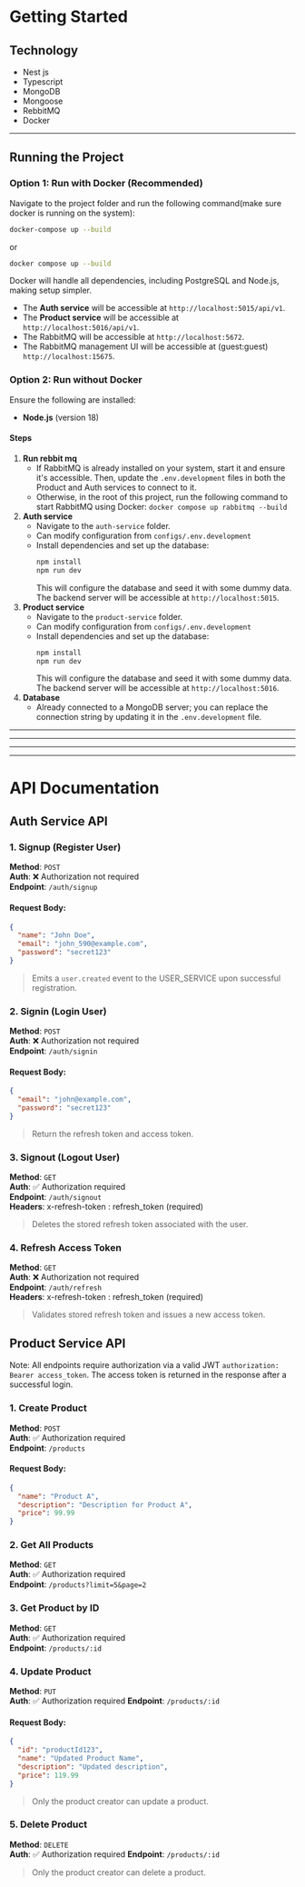 # Getting Started

## Technology

- Nest js
- Typescript
- MongoDB
- Mongoose
- RebbitMQ
- Docker

---

## Running the Project

### Option 1: Run with Docker (Recommended)
Navigate to the project folder and run the following command(make sure docker is running on the system):
```bash
docker-compose up --build
```
or
```bash
docker compose up --build
```
Docker will handle all dependencies, including PostgreSQL and Node.js, making setup simpler.

- The <b>Auth service</b> will be accessible at `http://localhost:5015/api/v1`.
- The <b>Product service</b> will be accessible at `http://localhost:5016/api/v1`.
- The RabbitMQ will be accessible at `http://localhost:5672`.
- The RabbitMQ management UI will be accessible at (guest:guest) `http://localhost:15675`.

### Option 2: Run without Docker
Ensure the following are installed:
- **Node.js** (version 18)

#### Steps
1. **Run rebbit mq**
    - If RabbitMQ is already installed on your system, start it and ensure it's accessible. Then, update the `.env.development` files in both the Product and Auth services to connect to it.
    - Otherwise, in the root of this project, run the following command to start RabbitMQ using Docker: `docker compose up rabbitmq --build`
2. **Auth service**
    - Navigate to the `auth-service` folder.
    - Can modify configuration from `configs/.env.development`
    - Install dependencies and set up the database:
      ```bash
      npm install
      npm run dev
      ```
      This will configure the database and seed it with some dummy data. The backend server will be accessible at `http://localhost:5015`.
3. **Product service**
    - Navigate to the `product-service` folder.
    - Can modify configuration from `configs/.env.development`
    - Install dependencies and set up the database:
      ```bash
      npm install
      npm run dev
      ```
      This will configure the database and seed it with some dummy data. The backend server will be accessible at `http://localhost:5016`.
4. **Database**
    - Already connected to a MongoDB server; you can replace the connection string by updating it in the `.env.development` file.
---
---
---
---
# API Documentation

## Auth Service API

### 1. **Signup (Register User)**  
**Method**: `POST`  
**Auth**: ❌ Authorization not required  
**Endpoint**: `/auth/signup`

#### Request Body:

```json
{
  "name": "John Doe",
  "email": "john_590@example.com",
  "password": "secret123"
}
```

> Emits a `user.created` event to the USER_SERVICE upon successful registration.


### 2. **Signin (Login User)**  
**Method**: `POST`  
**Auth**: ❌ Authorization not required  
**Endpoint**: `/auth/signin`

#### Request Body:

```json
{
  "email": "john@example.com",
  "password": "secret123"
}
```

> Return the refresh token and access token.

### 3. **Signout (Logout User)**  
**Method**: `GET`  
**Auth**: ✅ Authorization required  
**Endpoint**: `/auth/signout`<br/>
**Headers**: x-refresh-token : refresh_token (required)

> Deletes the stored refresh token associated with the user.

### 4. **Refresh Access Token**  
**Method**: `GET`  
**Auth**: ❌ Authorization not required  
**Endpoint**: `/auth/refresh` <br/>
**Headers**: x-refresh-token : refresh_token (required)

> Validates stored refresh token and issues a new access token.

## Product Service API

Note: All endpoints require authorization via a valid JWT `authorization: Bearer access_token`. The access token is returned in the response after a successful login.

### 1. **Create Product**  
**Method**: `POST`  
**Auth**: ✅ Authorization required  
**Endpoint**: `/products`

#### Request Body:
```json
{
  "name": "Product A",
  "description": "Description for Product A",
  "price": 99.99
}
```

### 2. **Get All Products**  
**Method**: `GET`  
**Auth**: ✅ Authorization required  
**Endpoint**: `/products?limit=5&page=2`

### 3. **Get Product by ID**  
**Method**: `GET`  
**Auth**: ✅ Authorization required  
**Endpoint**: `/products/:id`

### 4. **Update Product**  
**Method**: `PUT`  
**Auth**: ✅ Authorization required
**Endpoint**: `/products/:id`

#### Request Body:
```json
{
  "id": "productId123",
  "name": "Updated Product Name",
  "description": "Updated description",
  "price": 119.99
}
```

> Only the product creator can update a product.

### 5. **Delete Product**  
**Method**: `DELETE`  
**Auth**: ✅ Authorization required 
**Endpoint**: `/products/:id`

> Only the product creator can delete a product.
